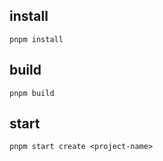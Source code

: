 ## install 

```
pnpm install 
```

## build

```
pnpm build
```

## start

```
pnpm start create <project-name>
```